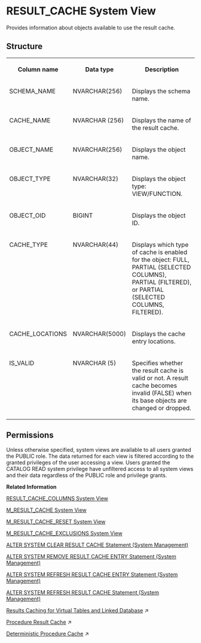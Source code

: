 <!-- loioae7b365856924c27895315c40549a485 -->

# RESULT\_CACHE System View

Provides information about objects available to use the result cache.



## Structure


<table>
<tr>
<th valign="top">

Column name

</th>
<th valign="top">

Data type

</th>
<th valign="top">

Description

</th>
</tr>
<tr>
<td valign="top">

SCHEMA\_NAME

</td>
<td valign="top">

NVARCHAR\(256\)

</td>
<td valign="top">

Displays the schema name.

</td>
</tr>
<tr>
<td valign="top">

CACHE\_NAME

</td>
<td valign="top">

NVARCHAR \(256\)

</td>
<td valign="top">

Displays the name of the result cache.

</td>
</tr>
<tr>
<td valign="top">

OBJECT\_NAME

</td>
<td valign="top">

NVARCHAR\(256\)

</td>
<td valign="top">

Displays the object name.

</td>
</tr>
<tr>
<td valign="top">

OBJECT\_TYPE

</td>
<td valign="top">

NVARCHAR\(32\)

</td>
<td valign="top">

Displays the object type: VIEW/FUNCTION.

</td>
</tr>
<tr>
<td valign="top">

OBJECT\_OID

</td>
<td valign="top">

BIGINT

</td>
<td valign="top">

Displays the object ID.

</td>
</tr>
<tr>
<td valign="top">

CACHE\_TYPE

</td>
<td valign="top">

NVARCHAR\(44\)

</td>
<td valign="top">

Displays which type of cache is enabled for the object: FULL, PARTIAL \(SELECTED COLUMNS\), PARTIAL \(FILTERED\), or PARTIAL \(SELECTED COLUMNS, FILTERED\).

</td>
</tr>
<tr>
<td valign="top">

CACHE\_LOCATIONS

</td>
<td valign="top">

NVARCHAR\(5000\)

</td>
<td valign="top">

Displays the cache entry locations.

</td>
</tr>
<tr>
<td valign="top">

IS\_VALID

</td>
<td valign="top">

NVARCHAR \(5\)

</td>
<td valign="top">

Specifies whether the result cache is valid or not. A result cache becomes invalid \(FALSE\) when its base objects are changed or dropped.

</td>
</tr>
</table>



<a name="loioae7b365856924c27895315c40549a485__section_bnt_1bp_dzb"/>

## Permissions

Unless otherwise specified, system views are available to all users granted the PUBLIC role. The data returned for each view is filtered according to the granted privileges of the user accessing a view. Users granted the CATALOG READ system privilege have unfiltered access to all system views and their data regardless of the PUBLIC role and privilege grants.

**Related Information**  


[RESULT\_CACHE\_COLUMNS System View](result-cache-columns-system-view-6fa00dc.md "Provides information about columns available to use the result cache.")

[M\_RESULT\_CACHE System View](../022-Monitoring-Views/m-result-cache-system-view-71e6d97.md "Provides result cache information.")

[M\_RESULT\_CACHE\_RESET System View](../022-Monitoring-Views/m-result-cache-reset-system-view-7a3e046.md "Provides information about result cache statistics.")

[M\_RESULT\_CACHE\_EXCLUSIONS System View](../022-Monitoring-Views/m-result-cache-exclusions-system-view-c9838b9.md "Provides information about result cache exclusions.")

[ALTER SYSTEM CLEAR RESULT CACHE Statement \(System Management\)](../../010-SQL-Reference/012-SQL-Statements/alter-system-clear-result-cache-statement-system-management-97dca93.md "Removes all result cache entries from the system.")

[ALTER SYSTEM REMOVE RESULT CACHE ENTRY Statement \(System Management\)](../../010-SQL-Reference/012-SQL-Statements/alter-system-remove-result-cache-entry-statement-system-management-2124566.md "Removes the result cache entry for the specified cache ID.")

[ALTER SYSTEM REFRESH RESULT CACHE ENTRY Statement \(System Management\)](../../010-SQL-Reference/012-SQL-Statements/alter-system-refresh-result-cache-entry-statement-system-management-1ab0dbb.md "Refreshes the specified result cache entry.")

[ALTER SYSTEM REFRESH RESULT CACHE Statement \(System Management\)](../../010-SQL-Reference/012-SQL-Statements/alter-system-refresh-result-cache-statement-system-management-9d274fa.md "Refreshes all result cache entries related to the specified object with up-to-date results.")

[Results Caching for Virtual Tables and Linked Database](https://help.sap.com/viewer/477aa413a36c4a95878460696fcc8896/2024_3_QRC/en-US/7dc806a729c64cd589f0d58d3b77aae1.html "Only view results caching is supported for virtual tables and linked database.") :arrow_upper_right:

[Procedure Result Cache](https://help.sap.com/viewer/d1cb63c8dd8e4c35a0f18aef632687f0/2024_3_QRC/en-US/23bd07d4f4a1444ab64ca580373e8efc.html "Procedure Result Cache (PRC) is a server-wide in-memory cache that caches the output arguments of procedure calls using the input arguments as keys.") :arrow_upper_right:

[Deterministic Procedure Cache](https://help.sap.com/viewer/d1cb63c8dd8e4c35a0f18aef632687f0/2024_3_QRC/en-US/8809a2a02e1b49d9a3fc68bb135f430d.html "") :arrow_upper_right:

